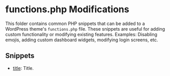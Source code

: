 # functions.php Modifications

This folder contains common PHP snippets that can be added to a WordPress theme's `functions.php` file. These snippets are useful for adding custom functionality or modifying existing features.
Examples: Disabling emojis, adding custom dashboard widgets, modifying login screens, etc.

## Snippets

- [title](#): Title.
